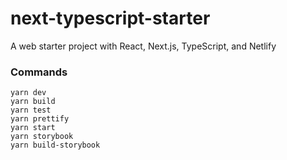 # next-typescript-starter

A web starter project with React, Next.js, TypeScript, and Netlify

### Commands

```
yarn dev
yarn build
yarn test
yarn prettify
yarn start
yarn storybook
yarn build-storybook
```
